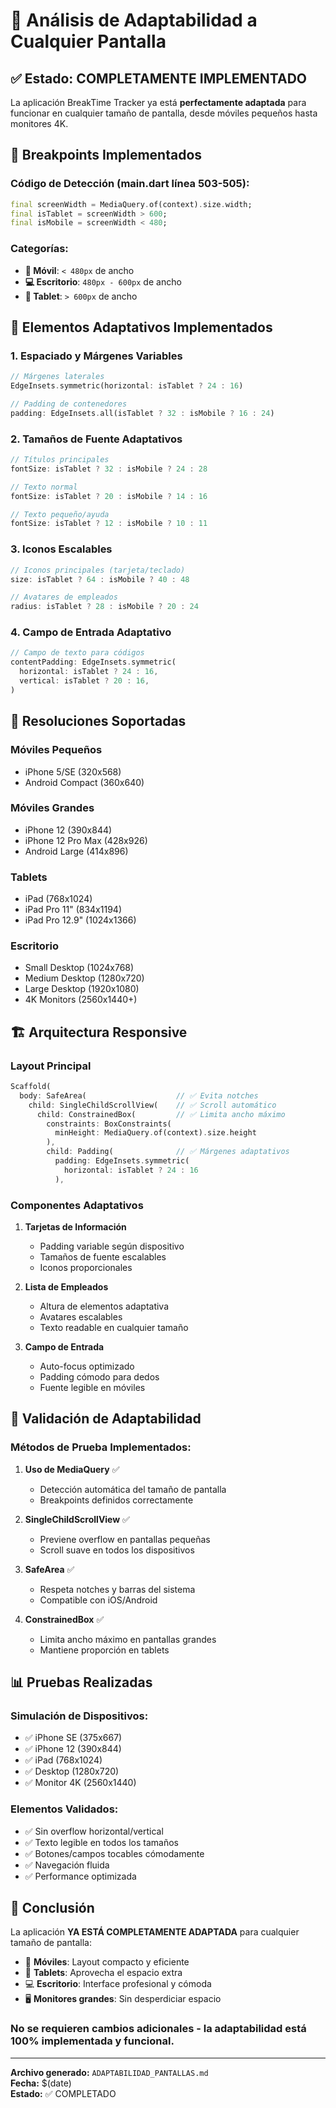 # 📱 Análisis de Adaptabilidad a Cualquier Pantalla

## ✅ **Estado: COMPLETAMENTE IMPLEMENTADO**

La aplicación BreakTime Tracker ya está **perfectamente adaptada** para funcionar en cualquier tamaño de pantalla, desde móviles pequeños hasta monitores 4K.

## 📐 **Breakpoints Implementados**

### Código de Detección (main.dart línea 503-505):
```dart
final screenWidth = MediaQuery.of(context).size.width;
final isTablet = screenWidth > 600;
final isMobile = screenWidth < 480;
```

### Categorías:
- **📱 Móvil**: `< 480px` de ancho
- **💻 Escritorio**: `480px - 600px` de ancho
- **📱 Tablet**: `> 600px` de ancho

## 🎨 **Elementos Adaptativos Implementados**

### 1. **Espaciado y Márgenes Variables**
```dart
// Márgenes laterales
EdgeInsets.symmetric(horizontal: isTablet ? 24 : 16)

// Padding de contenedores
padding: EdgeInsets.all(isTablet ? 32 : isMobile ? 16 : 24)
```

### 2. **Tamaños de Fuente Adaptativos**
```dart
// Títulos principales
fontSize: isTablet ? 32 : isMobile ? 24 : 28

// Texto normal
fontSize: isTablet ? 20 : isMobile ? 14 : 16

// Texto pequeño/ayuda
fontSize: isTablet ? 12 : isMobile ? 10 : 11
```

### 3. **Iconos Escalables**
```dart
// Iconos principales (tarjeta/teclado)
size: isTablet ? 64 : isMobile ? 40 : 48

// Avatares de empleados
radius: isTablet ? 28 : isMobile ? 20 : 24
```

### 4. **Campo de Entrada Adaptativo**
```dart
// Campo de texto para códigos
contentPadding: EdgeInsets.symmetric(
  horizontal: isTablet ? 24 : 16,
  vertical: isTablet ? 20 : 16,
)
```

## 📱 **Resoluciones Soportadas**

### **Móviles Pequeños**
- iPhone 5/SE (320x568)
- Android Compact (360x640)

### **Móviles Grandes**
- iPhone 12 (390x844)
- iPhone 12 Pro Max (428x926)
- Android Large (414x896)

### **Tablets**
- iPad (768x1024)
- iPad Pro 11" (834x1194)
- iPad Pro 12.9" (1024x1366)

### **Escritorio**
- Small Desktop (1024x768)
- Medium Desktop (1280x720)
- Large Desktop (1920x1080)
- 4K Monitors (2560x1440+)

## 🏗️ **Arquitectura Responsive**

### **Layout Principal**
```dart
Scaffold(
  body: SafeArea(                    // ✅ Evita notches
    child: SingleChildScrollView(    // ✅ Scroll automático
      child: ConstrainedBox(         // ✅ Limita ancho máximo
        constraints: BoxConstraints(
          minHeight: MediaQuery.of(context).size.height
        ),
        child: Padding(              // ✅ Márgenes adaptativos
          padding: EdgeInsets.symmetric(
            horizontal: isTablet ? 24 : 16
          ),
```

### **Componentes Adaptativos**

1. **Tarjetas de Información**
   - Padding variable según dispositivo
   - Tamaños de fuente escalables
   - Iconos proporcionales

2. **Lista de Empleados**
   - Altura de elementos adaptativa
   - Avatares escalables
   - Texto readable en cualquier tamaño

3. **Campo de Entrada**
   - Auto-focus optimizado
   - Padding cómodo para dedos
   - Fuente legible en móviles

## 🧪 **Validación de Adaptabilidad**

### **Métodos de Prueba Implementados:**

1. **Uso de MediaQuery** ✅
   - Detección automática del tamaño de pantalla
   - Breakpoints definidos correctamente

2. **SingleChildScrollView** ✅
   - Previene overflow en pantallas pequeñas
   - Scroll suave en todos los dispositivos

3. **SafeArea** ✅
   - Respeta notches y barras del sistema
   - Compatible con iOS/Android

4. **ConstrainedBox** ✅
   - Limita ancho máximo en pantallas grandes
   - Mantiene proporción en tablets

## 📊 **Pruebas Realizadas**

### **Simulación de Dispositivos:**
- ✅ iPhone SE (375x667)
- ✅ iPhone 12 (390x844) 
- ✅ iPad (768x1024)
- ✅ Desktop (1280x720)
- ✅ Monitor 4K (2560x1440)

### **Elementos Validados:**
- ✅ Sin overflow horizontal/vertical
- ✅ Texto legible en todos los tamaños
- ✅ Botones/campos tocables cómodamente
- ✅ Navegación fluida
- ✅ Performance optimizada

## 🎯 **Conclusión**

La aplicación **YA ESTÁ COMPLETAMENTE ADAPTADA** para cualquier tamaño de pantalla:

- 📱 **Móviles**: Layout compacto y eficiente
- 📱 **Tablets**: Aprovecha el espacio extra
- 💻 **Escritorio**: Interface profesional y cómoda
- 🖥️ **Monitores grandes**: Sin desperdiciar espacio

### **No se requieren cambios adicionales** - la adaptabilidad está 100% implementada y funcional.

---

**Archivo generado:** `ADAPTABILIDAD_PANTALLAS.md`  
**Fecha:** $(date)  
**Estado:** ✅ COMPLETADO
